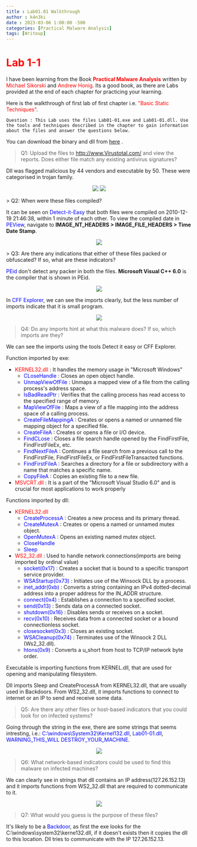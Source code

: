 ```yaml
---
title : Lab01.01 Walkthrough
author : k4n3ki
date : 2023-03-06 1:00:00 -500
categories: [Practical Malware Analysis]
tags: [Writeup]
---
```


# <span style="color:red">**Lab 1-1**</span>

I have been learning from the Book <span style="color:red">**Practical Malware Analysis**</span> written by <span style="color:red">Michael Sikorski</span> and <span style="color:red">Andrew Honig</span>. Its a good book, as there are Labs provided at the end of each chapter for practicing your learning.

Here is the walkthrough of first lab of first chapter i.e. <span style="color:red">"Basic Static Techniques"</span>.


```
Question : This Lab uses the files Lab01-01.exe and Lab01-01.dll. Use the tools and techniques described in the chapter to gain information about the files and answer the questions below.
```
You can download the binary and dll from [here](https://github.com/0xk4n3ki/CTF-Write-ups/tree/e85ac9e8f0da5ac4f6a5a9159331edad9b9f6d7e/malware%20labs/Chapter_1L) .

> Q1: Upload the files to http://www.Virustotal.com/ and view the reports. Does either file match any existing antivirus signatures?

Dll was flagged malicious by 44 vendors and executable by 50. These were categorised in trojan family.

<p align="center">
<img src="https://github.com/0xk4n3ki/0xk4n3ki.github.io/blob/62034f2119f3b00a25c4ef74cd66b1215bbed1fd/assets/img/lab01_01/lab1_dll.png" />
<img src="https://github.com/0xk4n3ki/0xk4n3ki.github.io/blob/62034f2119f3b00a25c4ef74cd66b1215bbed1fd/assets/img/lab01_01/lab1_exe.png" />
  </p>
<!---
![lab dll](https://github.com/0xk4n3ki/0xk4n3ki.github.io/blob/62034f2119f3b00a25c4ef74cd66b1215bbed1fd/assets/img/lab01_01/lab1_dll.png)
![lab exe](https://github.com/0xk4n3ki/0xk4n3ki.github.io/blob/62034f2119f3b00a25c4ef74cd66b1215bbed1fd/assets/img/lab01_01/lab1_exe.png)
-->
> Q2: When were these files compiled?

It can be seen on <span style = "color:blue;">Detect-it-Easy</span> that both files were compiled on 2010-12-19 21:46:38, within 1 minute of each other.
To view the compiled date in <span style = "color:blue;">PEView</span>, navigate to **IMAGE_NT_HEADERS > IMAGE_FILE_HEADERS > Time Date Stamp**. 

<p align="center">
<img src="https://github.com/0xk4n3ki/0xk4n3ki.github.io/blob/62034f2119f3b00a25c4ef74cd66b1215bbed1fd/assets/img/lab01_01/die_date.png" />
  </p>
<!---
![date](https://github.com/0xk4n3ki/0xk4n3ki.github.io/blob/62034f2119f3b00a25c4ef74cd66b1215bbed1fd/assets/img/lab01_01/die_date.png)
-->
> Q3: Are there any indications that either of these files packed or obfuscated? If so, what are these indicators?

<span style = "color:blue;">PEid</span> don't detect any packer in both the files. **Microsoft Visual C++ 6.0** is the compiler that is shown in PEid.


<p align="center">
<img src="https://github.com/0xk4n3ki/0xk4n3ki.github.io/blob/62034f2119f3b00a25c4ef74cd66b1215bbed1fd/assets/img/lab01_01/peid_packer.png" />
  </p>

<!---
![date](https://github.com/0xk4n3ki/0xk4n3ki.github.io/blob/62034f2119f3b00a25c4ef74cd66b1215bbed1fd/assets/img/lab01_01/peid_packer.png)
-->

In <span style = "color:blue;">CFF Explorer</span>, we can see the imports clearly, but the less number of imports indicate that it is small program.


<p align="center">
<img src="https://github.com/0xk4n3ki/0xk4n3ki.github.io/blob/9937361fc9880b49ef65ab543078357a68c16951/assets/img/lab01_01/cff_imports.png" />
  </p>
<!---
![date](https://github.com/0xk4n3ki/0xk4n3ki.github.io/blob/9937361fc9880b49ef65ab543078357a68c16951/assets/img/lab01_01/cff_imports.png)
-->

> Q4: Do any imports hint at what this malware does? If so, which imports are they?

We can see the imports using the tools Detect it easy or CFF Explorer.

Function imported by exe:
- <span style = "color:red;">KERNEL32.dll</span> : It handles the memory usage in "Microsoft Windows"
    - <span style = "color:blue;">CLoseHandle</span> : Closes an open object handle.
    - <span style = "color:blue;">UnmapViewOfFile</span> : Unmaps a mapped view of a file from the calling process's address space.
    - <span style = "color:blue;">IsBadReadPtr</span> : Verifies that the calling process has read access to the specified range of memory.
    - <span style = "color:blue;">MapViewOfFile</span> : Maps a view of a file mapping into the address space of a calling process.
    - <span style = "color:blue;">CreateFileMappingA</span> : Creates or opens a named or unnamed file mapping object for a specified file.
    - <span style = "color:blue;">CreateFileA</span> : Creates or opens a file or I/O device.
    - <span style = "color:blue;">FindCLose</span> : Closes a file search handle opened by the FindFirstFile, FindFirstFileEx, etc.
    - <span style = "color:blue;">FindNextFileA</span> : Continues a file search from a previous call to the FindFirstFile, FindFirstFileEx, or FindFirstFileTransacted functions.
    - <span style = "color:blue;">FindFirstFileA</span> : Searches a directory for a file or subdirectory with a name that matches a specific name.
    - <span style = "color:blue;">CopyFileA</span> : Copies an existing file to a new file.
- <span style = "color:red;">MSVCRT.dll</span> : It is a part of the "Microsoft Visual Studio 6.0" and is crucial for most applications to work properly

Functions imported by dll:
- <span style = "color:red;">KERNEL32.dll</span>
    - <span style = "color:blue;">CreateProcessA</span> : Creates a new process and its primary thread. 
    - <span style = "color:blue;">CreateMutexA</span> : Creates or opens a named or unnamed mutex object.
    - <span style = "color:blue;">OpenMutexA</span> : Opens an existing named mutex object.
    - <span style = "color:blue;">CloseHandle</span>
    - <span style = "color:blue">Sleep</span>
- <span style = "color:red;">WS2_32.dll</span> : Used to handle network connections(imports are being imported by ordinal value)
    - <span style = "color:blue;">socket(0x17)</span> : Creates a socket that is bound to a specific transport service provider.
    - <span style = "color:blue;">WSAStartup(0x73)</span> : Initiates use of the Winsock DLL by a process.
    - <span style = "color:blue;">inet_addr(0xb)</span> : Converts a string containing an IPv4 dotted-decimal address into a proper address for the IN_ADDR structure.
    - <span style = "color:blue;">connect(0x4)</span> : Establishes a connection to a specified socket.
    - <span style = "color:blue;">send(0x13)</span> : Sends data on a connected socket.
    - <span style = "color:blue;">shutdown(0x16)</span> : Disables sends or receives on a socket.
    - <span style = "color:blue;">recv(0x10)</span> : Receives data from a connected socket or a bound connectionless socket.
    - <span style = "color:blue;">closesocket(0x3)</span> : Closes an existing socket.
    - <span style = "color:blue;">WSACleanup(0x74)</span> : Terminates use of the Winsock 2 DLL (Ws2_32.dll).
    - <span style = "color:blue;">htons(0x9)</span> : Converts a u_short from host to TCP/IP network byte order.

Executable is importing functions from KERNEL.dll, that are used for opening and manipulating filesystem.

Dll imports Sleep and CreateProcessA from KERNEL32.dll, that are usually used in Backdoors. From WS2_32.dll, it imports functions to connect to internet or an IP to send and receive some data.

> Q5: Are there any other files or host-based indicators that you could look for on infected systems?

Going through the string in the exe, there are some strings that seems intresting, i.e.: <span style = "color:blue;">C:\windows\System32\Kernel132.dll</span>, <span style = "color:blue;">Lab01-01.dll</span>, <span style = "color:blue;">WARNING_THIS_WILL DESTROY_YOUR_MACHINE</span>.


<p align="center">
<img src="https://github.com/0xk4n3ki/0xk4n3ki.github.io/blob/62034f2119f3b00a25c4ef74cd66b1215bbed1fd/assets/img/lab01_01/strings.png" />
  </p>
<!---
![date](https://github.com/0xk4n3ki/0xk4n3ki.github.io/blob/62034f2119f3b00a25c4ef74cd66b1215bbed1fd/assets/img/lab01_01/strings.png)
-->

> Q6: What network-based indicators could be used to find this malware on infected machines?

We can clearly see in strings that dll contains an IP address(127.26.152.13) and it imports functions from WS2_32.dll that are required to communicate to it. 


<p align="center">
<img src="https://github.com/0xk4n3ki/0xk4n3ki.github.io/blob/62034f2119f3b00a25c4ef74cd66b1215bbed1fd/assets/img/lab01_01/dllStrings.png" />
  </p>
<!---
![date](https://github.com/0xk4n3ki/0xk4n3ki.github.io/blob/62034f2119f3b00a25c4ef74cd66b1215bbed1fd/assets/img/lab01_01/dllStrings.png)
-->

> Q7: What would you guess is the purpose of these files?

It's likely to be a <span style="color:blue">Backdoor</span>, as first the exe looks for the C:\windows\system32\kerne132.dll, if it doesn't exists then it copies the dll to this location. Dll tries to communicate with the IP 127.26.152.13.
